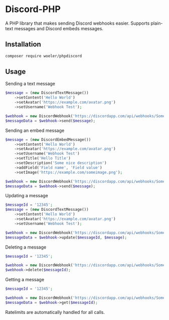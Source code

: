 # Discord-PHP
A PHP library that makes sending Discord webhooks easier. Supports plain-text messages and Discord embeds messages.

## Installation
```sh
composer require woeler/phpdiscord
```

## Usage
Sending a text message
```php
$message = (new DiscordTextMessage())
    ->setContent('Hello World')
    ->setAvatar('https://example.com/avatar.png')
    ->setUsername('Webhook Test');

$webhook = new DiscordWebhook('https://discordapp.com/api/webhooks/SomeWebHook');
$messageData = $webhook->send($message);
```

Sending an embed message
```php
$message = (new DiscordEmbedMessage())
    ->setContent('Hello World')
    ->setAvatar('https://example.com/avatar.png')
    ->setUsername('Webhook Test')
    ->setTitle('Hello Title')
    ->setDescription('Some nice description')
    ->addField('Field name', 'Field value')
    ->setImage('https://example.com/someimage.png');

$webhook = new DiscordWebhook('https://discordapp.com/api/webhooks/SomeWebHook');
$messageData = $webhook->send($message);
```

Updating a message
```php
$messageId = '12345';
$message = (new DiscordTextMessage())
    ->setContent('Hello World')
    ->setAvatar('https://example.com/avatar.png')
    ->setUsername('Webhook Test');

$webhook = new DiscordWebhook('https://discordapp.com/api/webhooks/SomeWebHook');
$messageData = $webhook->update($messageId, $message);
```

Deleting a message
```php
$messageId = '12345';

$webhook = new DiscordWebhook('https://discordapp.com/api/webhooks/SomeWebHook');
$webhook->delete($messageId);
```

Getting a message
```php
$messageId = '12345';

$webhook = new DiscordWebhook('https://discordapp.com/api/webhooks/SomeWebHook');
$messageData = $webhook->get($messageId);
```

Ratelimits are automatically handled for all calls.
